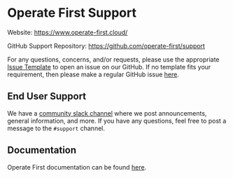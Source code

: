 # Operate First Support

Website:  https://www.operate-first.cloud/

GitHub Support Repository: https://github.com/operate-first/support

For any questions, concerns, and/or requests, please use the appropriate [Issue Template][1] to open an issue on our GitHub. If no template fits your requirement, then please make a regular GitHub issue [here][2].

## End User Support

We have a [community slack channel][csc1] where we post announcements, general information, and more. If you have any questions, feel free to post a message to the `#support` channel.

## Documentation

Operate First documentation can be found [here][docs].

[1]: https://github.com/operate-first/support/issues/new/choose
[2]: https://github.com/operate-first/odh-moc-support/issues
[csc1]: https://join.slack.com/t/operatefirst/shared_invite/zt-o2gn4wn8-O39g7sthTAuPCvaCNRnLww
[docs]: https://github.com/operate-first/apps/tree/master/docs
